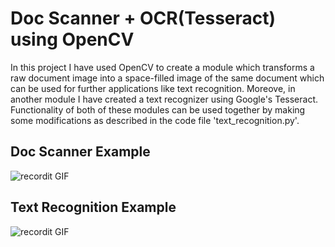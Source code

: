 # Doc Scanner + OCR(Tesseract) using OpenCV
In this project I have used OpenCV to create a module which transforms a raw document image into a space-filled image of the same document which can be used for further applications like text recognition. Moreove, in another module I have created a text recognizer using Google's Tesseract. Functionality of both of these modules can be used together by making some modifications as described in the code file 'text_recognition.py'.

## Doc Scanner Example
![recordit GIF](http://g.recordit.co/b1XO1EGOO6.gif)

## Text Recognition Example
![recordit GIF]()
